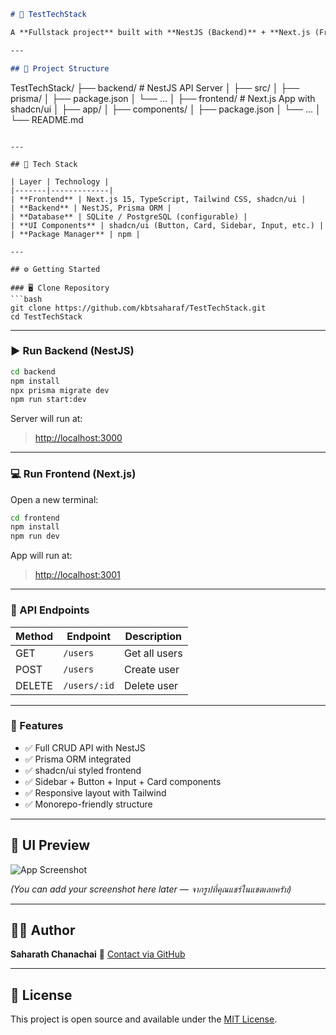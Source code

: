 ```markdown
# 🚀 TestTechStack

A **Fullstack project** built with **NestJS (Backend)** + **Next.js (Frontend)** + **Prisma ORM** + **shadcn/ui** + **Tailwind CSS**.

---

## 📂 Project Structure

```

TestTechStack/
├── backend/     # NestJS API Server
│   ├── src/
│   ├── prisma/
│   ├── package.json
│   └── ...
│
├── frontend/    # Next.js App with shadcn/ui
│   ├── app/
│   ├── components/
│   ├── package.json
│   └── ...
│
└── README.md

````

---

## 🧠 Tech Stack

| Layer | Technology |
|-------|-------------|
| **Frontend** | Next.js 15, TypeScript, Tailwind CSS, shadcn/ui |
| **Backend** | NestJS, Prisma ORM |
| **Database** | SQLite / PostgreSQL (configurable) |
| **UI Components** | shadcn/ui (Button, Card, Sidebar, Input, etc.) |
| **Package Manager** | npm |

---

## ⚙️ Getting Started

### 🖥️ Clone Repository
```bash
git clone https://github.com/kbtsaharaf/TestTechStack.git
cd TestTechStack
````

---

### ▶️ Run Backend (NestJS)

```bash
cd backend
npm install
npx prisma migrate dev
npm run start:dev
```

Server will run at:

> [http://localhost:3000](http://localhost:3000)

---

### 💻 Run Frontend (Next.js)

Open a new terminal:

```bash
cd frontend
npm install
npm run dev
```

App will run at:

> [http://localhost:3001](http://localhost:3001)

---

### 🔗 API Endpoints

| Method | Endpoint     | Description   |
| ------ | ------------ | ------------- |
| GET    | `/users`     | Get all users |
| POST   | `/users`     | Create user   |
| DELETE | `/users/:id` | Delete user   |

---

### 🧩 Features

* ✅ Full CRUD API with NestJS
* ✅ Prisma ORM integrated
* ✅ shadcn/ui styled frontend
* ✅ Sidebar + Button + Input + Card components
* ✅ Responsive layout with Tailwind
* ✅ Monorepo-friendly structure

---

## 🧱 UI Preview

![App Screenshot](https://github.com/kbtsaharaf/TestTechStack/assets/preview.png)

*(You can add your screenshot here later — จากรูปที่คุณแชร์ในแชตเลยครับ)*

---

## 🧑‍💻 Author

**Saharath Chanachai**
📧 [Contact via GitHub](https://github.com/kbtsaharaf)

---

## 📄 License

This project is open source and available under the [MIT License](LICENSE).

````
